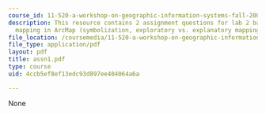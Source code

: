 ```yaml
---
course_id: 11-520-a-workshop-on-geographic-information-systems-fall-2005
description: This resource contains 2 assignment questions for lab 2 based on Thematic
  mapping in ArcMap (symbolization, exploratory vs. explanatory mapping).
file_location: /coursemedia/11-520-a-workshop-on-geographic-information-systems-fall-2005/4ccb5ef8ef13edc93d897ee404064a6a_assn1.pdf
file_type: application/pdf
layout: pdf
title: assn1.pdf
type: course
uid: 4ccb5ef8ef13edc93d897ee404064a6a

---
```

None
